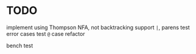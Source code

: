 # TODO

implement using Thompson NFA, not backtracking
support `|`, parens
test error cases
test `@` case
refactor

bench test


